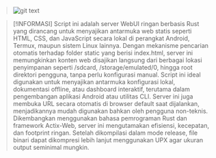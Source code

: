 > ![git text](/server/IFS.png)

> [!INFORMASI]
> Script ini adalah server WebUI ringan berbasis Rust yang dirancang untuk menyajikan antarmuka web statis seperti HTML, CSS, dan JavaScript secara lokal di perangkat Android, Termux, maupun sistem Linux lainnya. Dengan mekanisme pencarian otomatis terhadap folder static yang berisi index.html, server ini memungkinkan konten web disajikan langsung dari berbagai lokasi penyimpanan seperti /sdcard, /storage/emulated/0, hingga root direktori pengguna, tanpa perlu konfigurasi manual.
> Script ini ideal digunakan untuk menyajikan antarmuka konfigurasi lokal, dokumentasi offline, atau dashboard interaktif, terutama dalam pengembangan aplikasi Android atau utilitas CLI. Server ini juga membuka URL secara otomatis di browser default saat dijalankan, menjadikannya mudah digunakan bahkan oleh pengguna non-teknis.
> Dikembangkan menggunakan bahasa pemrograman Rust dan framework Actix-Web, server ini mengutamakan efisiensi, kecepatan, dan footprint ringan. Setelah dikompilasi dalam mode release, file binari dapat dikompresi lebih lanjut menggunakan UPX agar ukuran output seminimal mungkin.
